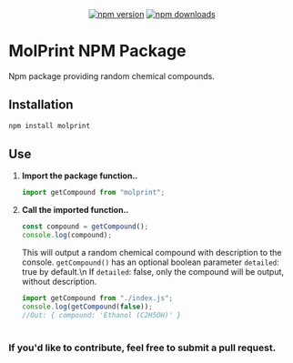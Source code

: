 <div align="center">
    <a href="https://www.npmjs.com/package/molprint"><img src="https://img.shields.io/npm/v/molprint.svg?maxAge=3600" alt="npm version" /></a>
    <a href="https://www.npmjs.com/package/molprint"><img src="https://img.shields.io/npm/dt/molprint.svg?maxAge=3600" alt="npm downloads" /></a>
</div>

# MolPrint NPM Package
Npm package providing random chemical compounds.


## Installation
```bash
npm install molprint
```

## Use
1. **Import the package function..**
    ```ts
    import getCompound from "molprint";
    ```

2. **Call the imported function..**
    ```js
    const compound = getCompound();
    console.log(compound);
    ```
    This will output a random chemical compound with description to the console.
    `getCompound()` has an optional boolean parameter `detailed`: true by default.\n
    If `detailed`: false, only the compound will be output, without description.
    ```js
    import getCompound from "./index.js";
    console.log(getCompound(false)); 
    //Out: { compound: 'Ethanol (C2H5OH)' }
    ```
#
### If you'd like to contribute, feel free to submit a pull request.
